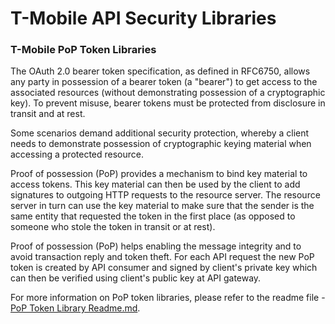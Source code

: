# T-Mobile API Security Libraries

### T-Mobile PoP Token Libraries

The OAuth 2.0 bearer token specification, as defined in RFC6750, allows any party in possession of a bearer token (a "bearer") to get access to the associated resources (without demonstrating possession of a cryptographic key). To prevent misuse, bearer tokens must be protected from disclosure in transit and at rest.

Some scenarios demand additional security protection, whereby a client needs to demonstrate possession of cryptographic keying material when accessing a protected resource.

Proof of possession (PoP) provides a mechanism to bind key material to access tokens. This key material can then be used by the client to add signatures to outgoing HTTP requests to the resource server. The resource server in turn can use the key material to make sure that the sender is the same entity that requested the token in the first place (as opposed to someone who stole the token in transit or at rest).

Proof of possession (PoP) helps enabling the message integrity and to avoid transaction reply and token theft.  For each API request the new PoP token is created by API consumer and signed by client's private key which can then be verified using client's public key at API gateway.

For more information on PoP token libraries, please refer to the readme file - [PoP Token Library Readme.md](./tmobile-poptoken-lib/readme.md).
